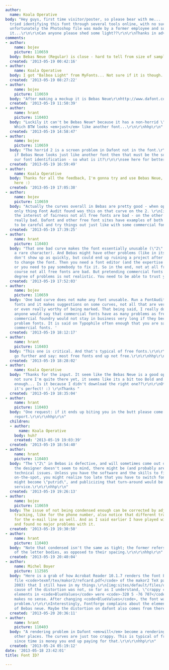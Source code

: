 ```yaml
---
author:
  name: Koala Operative
body: "Hey guys, first time visitor/poster, so please bear with me... :)\r\n\r\nI
  tried identifying this font through several tools online, with no success - and
  unfortunately the Photoshop file was made by a former employee and someone flattened
  it...\r\n\r\nCan anyone please shed some light??\r\n\r\nThanks in advance[img:sites/default/files/old-images/WFI_3879.jpg]"
comments:
- author:
    name: bojev
    picture: 110659
  body: Bebas Neue (Regular) is close - hard to tell from size of sample.
  created: '2013-05-19 00:42:16'
- author:
    name: Koala Operative
  body: I got "Balboa Light" from MyFonts... Not sure if it is though....
  created: '2013-05-19 08:27:22'
- author:
    name: bojev
    picture: 110659
  body: "After making a mockup it is Bebas Neue\r\nhttp://www.dafont.com/bebas-neue.font"
  created: '2013-05-19 11:50:39'
- author:
    name: hrant
    picture: 110403
  body: "Luckily it can't be Bebas Neue* because it has a non-horrid \"2\".\r\n\r\n*
    Which BTW looks <em>just</em> like another font...\r\n\r\nhhp\r\n"
  created: '2013-05-19 14:58:47'
- author:
    name: bojev
    picture: 110659
  body: "The horrid 2 is a screen problem in Dafont not in the font.\r\n[img:sites/default/files/old-images/2bebas_6726.jpg]\r\n\r\nand
    if Bebas Neue looks just like another font then that must be the solution\r\nto
    our font identification - so what is it?\r\n\r\nsee here for better view of Bebas:\r\nwww.dharmatype.com/dharma-type"
  created: '2013-05-19 16:59:49'
- author:
    name: Koala Operative
  body: Thanks for all the feedback, I'm gonna try and use Bebas Neue, will post results
    here :)
  created: '2013-05-19 17:05:38'
- author:
    name: bojev
    picture: 110659
  body: "Actually the curves overall in Bebas are pretty good - when opened in FontLab
    only thing Font Audit found was this on that curve on the 2. \r\n[img:sites/default/files/old-images/fontaudit2_4361.jpg]\r\n\r\nIn
    the interest of fairness not all free fonts are bad - on the other hand some are
    really bad. Dafont and other free font sites have examples of both - you need
    to be careful and try things out just like with some commercial fonts."
  created: '2013-05-19 17:39:25'
- author:
    name: hrant
    picture: 110403
  body: "That one bad curve makes the font essentially unusable (\"2\" is not exactly
    a rare character). And Bebas might have other problems (like in its kerning) that
    don't show up as quickly, but could end up ruining a project after it's too late
    to change the font. Then you need a font editor (and the expertise to use it)
    or you need to pay somebody to fix it. So in the end, not at all free.\r\n\r\nOf
    course not all free fonts are bad. But pretending commercial fonts have a comparable
    degree of problems is not realistic. You need to be able to trust your tools.\r\n\r\nhhp\r\n"
  created: '2013-05-19 17:52:03'
- author:
    name: bojev
    picture: 110659
  body: 'One bad curve does not make any font unusable. Run a FontAudit on many commercial
    fonts and it makes suggestions on some curves, not all that are very critical
    or even really worthy of being marked. That being said, I really do not think
    anyone would say that commercial fonts have as many problems as free fonts. A
    commercial foundry would not stay in business very long if they became known for
    problem fonts. It is said on Typophile often enough that you are safer with professional
    commercial fonts. '
  created: '2013-05-19 18:12:17'
- author:
    name: hrant
    picture: 110403
  body: "This one is critical. And that's typical of free fonts.\r\n\r\nSo I would
    go further and say: most free fonts end up not free.\r\n\r\nhhp\r\n"
  created: '2013-05-19 18:28:02'
- author:
    name: Koala Operative
  body: "Thanks for the input. It seem like the Bebas Neue is a good option, but I'm
    not sure I'm quite there yet, it seems like its a bit too Bold and not Condensed
    enough... Is it because I didn't download the right one??\r\n\r\nOther than that
    it's perfect! :) \r\nThanks "
  created: '2013-05-19 18:35:04'
- author:
    name: hrant
    picture: 110403
  body: "One request: if it ends up biting you in the butt please come back here and
    report.\r\n\r\nhhp\r\n"
  children:
  - author:
      name: Koala Operative
    body: huh?
    created: '2013-05-19 19:03:39'
  created: '2013-05-19 18:54:40'
- author:
    name: hrant
    picture: 110403
  body: "The \"2\" in Bebas is defective, and will sometimes come out distorted. Considering
    the designer doesn't seem to mind, there might be (and probably are) other serious
    technical issues. Unless you have the software and the skills to fix such problems
    on-the-spot, you might realize too late that you have to switch fonts. The \"perfect\"
    might become \"putrid\", and publicizing that turn-around would be a useful public
    service.\r\n\r\nhhp\r\n"
  created: '2013-05-19 19:26:13'
- author:
    name: bojev
    picture: 110659
  body: The issue of not being condensed enough can be corrected by adjusting the
    tracking, like for the phone number, also notice that different tracking was used
    for the e-mail line as well. And as I said earlier I have played with the font
    and found no major problems with it.
  created: '2013-05-19 19:30:50'
- author:
    name: hrant
    picture: 110403
  body: "Note that condensed isn't the same as tight; the former refers to the width
    of the letter bodies, as opposed to their spacing.\r\n\r\nhhp\r\n"
  created: '2013-05-19 20:40:04'
- author:
    name: Michel Boyer
    picture: 112585
  body: "Here is a grab of how Acrobat Reader 10.1.7 renders the font Ezra in the
    file <code>texmf/tex/makor2/refcard.pdf</code> of the makor2 TeX package (dated
    2003) that I still have in my things.\r\n[img:sites/default/files/old-images/ezradist_5387.png]\r\nThe
    cause of the distortion was not, so far as I understand, \"crappy curves\". The
    elements in <code>BlueValues</code> were <code>-320 5 -76 707</code>, which just
    makes no sense. After changing <code>BlueValues</code>, the font was working without
    problem.\r\n\r\nInterestingly, Fontforge complains about the elements in BlueValues/OtherBlues
    of Bebas neue. Maybe the distortion on dafont also comes from there."
  created: '2013-05-20 20:36:11'
- author:
    name: hrant
    picture: 110403
  body: "A rendering problem in Dafont <em>will</em> become a rendering problem many
    other places. The curves are just too crappy. This is typical of free fonts, and
    since time is money you end up paying for that.\r\n\r\nhhp\r\n"
  created: '2013-05-24 05:19:12'
date: '2013-05-18 23:42:01'
title: Font ID?

---
```

